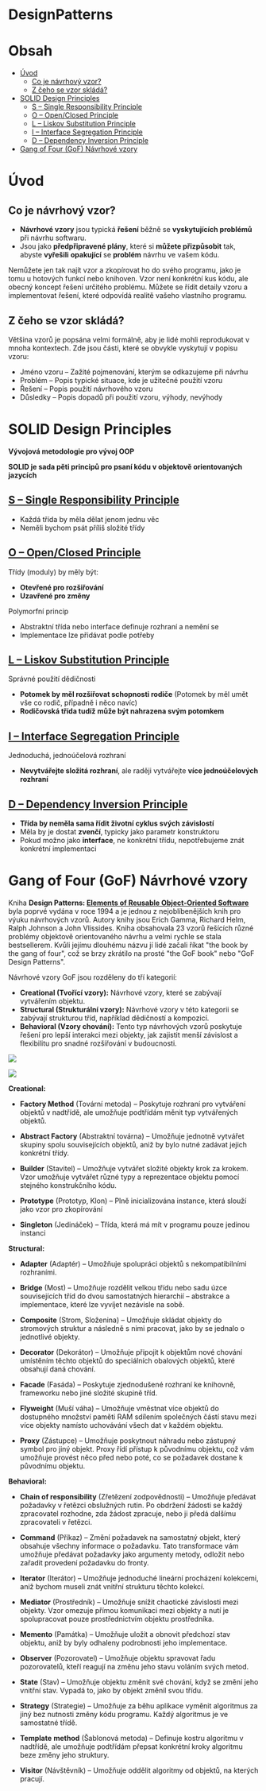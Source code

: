 # DesignPatterns

# Obsah
- [Úvod](#_toc149219478)
  - [Co je návrhový vzor?](#_toc149219479)
  - [Z čeho se vzor skládá?](#_toc149219480)
- [SOLID Design Principles](#_toc149219481)
  - [S – Single Responsibility Principle](#_toc149219482)
  - [O – Open/Closed Principle](#_toc149219483)
  - [L – Liskov Substitution Principle](#_toc149219484)
  - [I – Interface Segregation Principle](#_toc149219485)
  - [D – Dependency Inversion Principle](#_toc149219486)
- [Gang of Four (GoF) Návrhové vzory](#_toc149219487)




# <a name="_toc149219478"></a>Úvod
## <a name="_toc149219479"></a>Co je návrhový vzor?
- **Návrhové vzory** jsou typická **řešení** běžně se **vyskytujících problémů** při návrhu softwaru. 
- Jsou jako **předpřipravené plány**, které si **můžete přizpůsobit** tak, abyste **vyřešili** **opakující** se **problém** návrhu ve vašem kódu.

Nemůžete jen tak najít vzor a zkopírovat ho do svého programu, jako je tomu u hotových funkcí nebo knihoven. Vzor není konkrétní kus kódu, ale obecný koncept řešení určitého problému. Můžete se řídit detaily vzoru a implementovat řešení, které odpovídá realitě vašeho vlastního programu.
## <a name="_toc149219480"></a>Z čeho se vzor skládá?
Většina vzorů je popsána velmi formálně, aby je lidé mohli reprodukovat v mnoha kontextech. Zde jsou části, které se obvykle vyskytují v popisu vzoru:

- Jméno vzoru – Zažité pojmenování, kterým se odkazujeme při návrhu
- Problém – Popis typické situace, kde je užitečné použití vzoru
- Řešení – Popis použití návrhového vzoru
- Důsledky – Popis dopadů při použití vzoru, výhody, nevýhody



# <a name="_toc149219481"></a>SOLID Design Principles
**Vývojová metodologie pro vývoj OOP**

**SOLID je sada pěti principů pro psaní kódu v objektově orientovaných jazycích**
## <a name="_toc149219482"></a>[S – Single Responsibility Principle](https://github.com/leifert/DesignPatterns/tree/master/SOLID/SingleResponsibilityPrinciple)
- Každá třída by měla dělat jenom jednu věc
- Neměli bychom psát příliš složité třídy
## <a name="_toc149219483"></a>[O – Open/Closed Principle](https://github.com/leifert/DesignPatterns/tree/master/SOLID/Open-ClosedPrinciple)
Třídy (moduly) by měly být:

- **Otevřené pro rozšiřování**
- **Uzavřené pro změny**

Polymorfní princip

- Abstraktní třída nebo interface definuje rozhraní a nemění se
- Implementace lze přidávat podle potřeby
## <a name="_toc149219484"></a>[L – Liskov Substitution Principle](https://github.com/leifert/DesignPatterns/tree/master/SOLID/LiskovSubstitutionPrinciple)
Správné použití dědičnosti

- **Potomek by měl rozšiřovat schopnosti rodiče** (Potomek by měl umět vše co rodič, případně i něco navíc)
- **Rodičovská třída tudíž může být nahrazena svým potomkem**
## <a name="_toc149219485"></a>[I – Interface Segregation Principle](https://github.com/leifert/DesignPatterns/tree/master/SOLID/InterfaceSegregationPrinciple)
Jednoduchá, jednoúčelová rozhraní

- **Nevytvářejte složitá rozhraní**, ale raději vytvářejte **více jednoúčelových rozhraní**
## <a name="_toc149219486"></a>[D – Dependency Inversion Principle](https://github.com/leifert/DesignPatterns/tree/master/SOLID/DependencyInversionPrinciple)
- **Třída by neměla sama řídit životní cyklus svých závislostí**
- Měla by je dostat **zvenčí**, typicky jako parametr konstruktoru
- Pokud možno jako **interface**, ne konkrétní třídu, nepotřebujeme znát konkrétní implementaci




# <a name="_toc149219487"></a>Gang of Four (GoF) Návrhové vzory
Kniha **Design Patterns: [Elements of Reusable Object-Oriented Software](https://www.amazon.com/gp/product/0201633612/)** byla poprvé vydána v roce 1994 a je jednou z nejoblíbenějších knih pro výuku návrhových vzorů. Autory knihy jsou Erich Gamma, Richard Helm, Ralph Johnson a John Vlissides. Kniha obsahovala 23 vzorů řešících různé problémy objektově orientovaného návrhu a velmi rychle se stala bestsellerem. Kvůli jejímu dlouhému názvu jí lidé začali říkat "the book by the gang of four", což se brzy zkrátilo na prosté "the GoF book" nebo "GoF Design Patterns".

Návrhové vzory GoF jsou rozděleny do tří kategorií:

- **Creational (Tvořící vzory):** Návrhové vzory, které se zabývají vytvářením objektu.
- **Structural (Strukturální vzory):** Návrhové vzory v této kategorii se zabývají strukturou tříd, například dědičností a kompozicí.
- **Behavioral (Vzory chování):** Tento typ návrhových vzorů poskytuje řešení pro lepší interakci mezi objekty, jak zajistit menší závislost a flexibilitu pro snadné rozšiřování v budoucnosti.
<p>
  <img src="images/gof.png">
</p>

<p>
  <img src="images/gofinteract.jpg">
</p>


**Creational:**

- **Factory Method** (Tovární metoda) – Poskytuje rozhraní pro vytváření objektů v nadtřídě, ale umožňuje podtřídám měnit typ vytvářených objektů.

- **Abstract Factory** (Abstraktní továrna) – Umožňuje jednotně vytvářet skupiny spolu souvisejících objektů, aniž by bylo nutné zadávat jejich konkrétní třídy.

- **Builder** (Stavitel) – Umožňuje vytvářet složité objekty krok za krokem. Vzor umožňuje vytvářet různé typy a reprezentace objektu pomocí stejného konstrukčního kódu.

- **Prototype** (Prototyp, Klon) – Plně inicializována instance, která slouží jako vzor pro zkopírování

- **Singleton** (Jedináček) – Třída, která má mít v programu pouze jedinou instanci

**Structural:**

- **Adapter** (Adaptér) – Umožňuje spolupráci objektů s nekompatibilními rozhraními.

- **Bridge** (Most) – Umožňuje rozdělit velkou třídu nebo sadu úzce souvisejících tříd do dvou samostatných hierarchií – abstrakce a implementace, které lze vyvíjet nezávisle na sobě.

- **Composite** (Strom, Složenina) – Umožňuje skládat objekty do stromových struktur a následně s nimi pracovat, jako by se jednalo o jednotlivé objekty.

- **Decorator** (Dekorátor) – Umožňuje připojit k objektům nové chování umístěním těchto objektů do speciálních obalových objektů, které obsahují daná chování.

- **Facade** (Fasáda) – Poskytuje zjednodušené rozhraní ke knihovně, frameworku nebo jiné složité skupině tříd.

- **Flyweight** (Muší váha) – Umožňuje vměstnat více objektů do dostupného množství paměti RAM sdílením společných částí stavu mezi více objekty namísto uchovávání všech dat v každém objektu.

- **Proxy** (Zástupce) – Umožňuje poskytnout náhradu nebo zástupný symbol pro jiný objekt. Proxy řídí přístup k původnímu objektu, což vám umožňuje provést něco před nebo poté, co se požadavek dostane k původnímu objektu.

**Behavioral:**

- **Chain of responsibility** (Zřetězení zodpovědnosti) – Umožňuje předávat požadavky v řetězci obslužných rutin. Po obdržení žádosti se každý zpracovatel rozhodne, zda žádost zpracuje, nebo ji předá dalšímu zpracovateli v řetězci.

- **Command** (Příkaz) – Změní požadavek na samostatný objekt, který obsahuje všechny informace o požadavku. Tato transformace vám umožňuje předávat požadavky jako argumenty metody, odložit nebo zařadit provedení požadavku do fronty.

- **Iterator** (Iterátor) – Umožňuje jednoduché lineární procházení kolekcemi, aniž bychom museli znát vnitřní strukturu těchto kolekcí.

- **Mediator** (Prostředník) – Umožňuje snížit chaotické závislosti mezi objekty. Vzor omezuje přímou komunikaci mezi objekty a nutí je spolupracovat pouze prostřednictvím objektu prostředníka.

- **Memento** (Památka) – Umožňuje uložit a obnovit předchozí stav objektu, aniž by byly odhaleny podrobnosti jeho implementace.

- **Observer** (Pozorovatel) – Umožňuje objektu spravovat řadu pozorovatelů, kteří reagují na změnu jeho stavu voláním svých metod.
- **State** (Stav) – Umožňuje objektu změnit své chování, když se změní jeho vnitřní stav. Vypadá to, jako by objekt změnil svou třídu.

- **Strategy** (Strategie) – Umožňuje za běhu aplikace vyměnit algoritmus za jiný bez nutnosti změny kódu programu. Každý algoritmus je ve samostatné třídě.
- **Template** **method** (Šablonová metoda) – Definuje kostru algoritmu v nadtřídě, ale umožňuje podtřídám přepsat konkrétní kroky algoritmu beze změny jeho struktury.

- **Visitor** (Návštěvník) – Umožňuje oddělit algoritmy od objektů, na kterých pracují.
